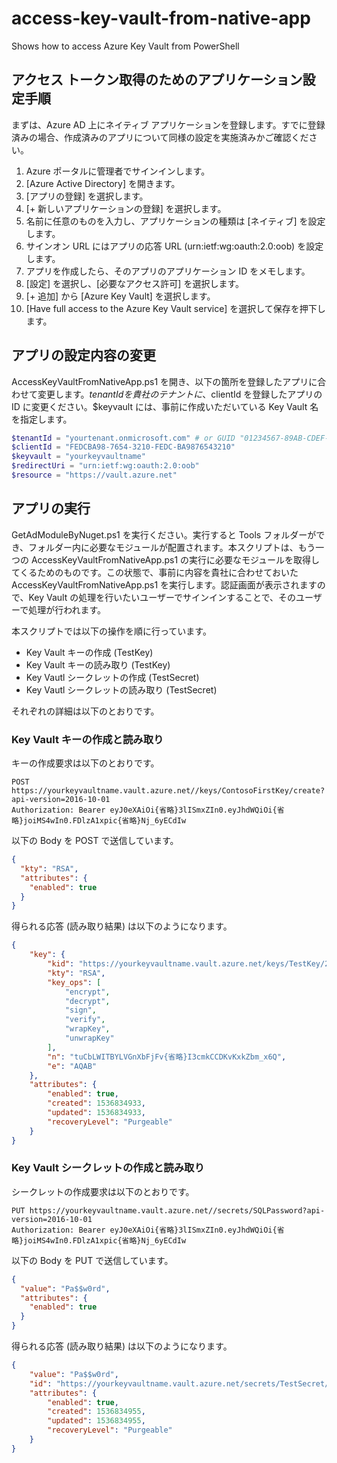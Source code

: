 # access-key-vault-from-native-app

Shows how to access Azure Key Vault from PowerShell

## アクセス トークン取得のためのアプリケーション設定手順

まずは、Azure AD 上にネイティブ アプリケーションを登録します。すでに登録済みの場合、作成済みのアプリについて同様の設定を実施済みかご確認ください。

1. Azure ポータルに管理者でサインインします。
2. [Azure Active Directory] を開きます。
3. [アプリの登録] を選択します。
4. [+ 新しいアプリケーションの登録] を選択します。
5. 名前に任意のものを入力し、アプリケーションの種類は [ネイティブ] を設定します。
6. サインオン URL にはアプリの応答 URL (urn:ietf:wg:oauth:2.0:oob) を設定します。
7. アプリを作成したら、そのアプリのアプリケーション ID をメモします。
8. [設定] を選択し、[必要なアクセス許可] を選択します。
9. [+ 追加] から [Azure Key Vault] を選択します。
10. [Have full access to the Azure Key Vault service] を選択して保存を押下します。

## アプリの設定内容の変更

AccessKeyVaultFromNativeApp.ps1 を開き、以下の箇所を登録したアプリに合わせて変更します。$tenantId を貴社のテナントに、$clientId を登録したアプリの ID に変更ください。$keyvault には、事前に作成いただいている Key Vault 名を指定します。

```powershell
$tenantId = "yourtenant.onmicrosoft.com" # or GUID "01234567-89AB-CDEF-0123-456789ABCDEF"
$clientId = "FEDCBA98-7654-3210-FEDC-BA9876543210"
$keyvault = "yourkeyvaultname"
$redirectUri = "urn:ietf:wg:oauth:2.0:oob"
$resource = "https://vault.azure.net" 
```

## アプリの実行

GetAdModuleByNuget.ps1 を実行ください。実行すると Tools フォルダーができ、フォルダー内に必要なモジュールが配置されます。本スクリプトは、もう一つの AccessKeyVaultFromNativeApp.ps1 の実行に必要なモジュールを取得してくるためのものです。この状態で、事前に内容を貴社に合わせておいた AccessKeyVaultFromNativeApp.ps1 を実行します。認証画面が表示されますので、Key Vault の処理を行いたいユーザーでサインインすることで、そのユーザーで処理が行われます。

本スクリプトでは以下の操作を順に行っています。

- Key Vault キーの作成 (TestKey)
- Key Vault キーの読み取り (TestKey)
- Key Vautl シークレットの作成 (TestSecret)
- Key Vautl シークレットの読み取り (TestSecret)

それぞれの詳細は以下のとおりです。

### Key Vault キーの作成と読み取り

キーの作成要求は以下のとおりです。

```
POST https://yourkeyvaultname.vault.azure.net//keys/ContosoFirstKey/create?api-version=2016-10-01
Authorization: Bearer eyJ0eXAiOi{省略}3lISmxZIn0.eyJhdWQiOi{省略}joiMS4wIn0.FDlzA1xpic{省略}Nj_6yECdIw
```

以下の Body を POST で送信しています。

```json
{
  "kty": "RSA",
  "attributes": {
    "enabled": true
  }
}
```

得られる応答 (読み取り結果) は以下のようになります。

```json
{
    "key": {
        "kid": "https://yourkeyvaultname.vault.azure.net/keys/TestKey/25f66f574aa64bc5829139082e3ace63",
        "kty": "RSA",
        "key_ops": [
            "encrypt",
            "decrypt",
            "sign",
            "verify",
            "wrapKey",
            "unwrapKey"
        ],
        "n": "tuCbLWITBYLVGnXbFjFv{省略}I3cmkCCDKvKxkZbm_x6Q",
        "e": "AQAB"
    },
    "attributes": {
        "enabled": true,
        "created": 1536834933,
        "updated": 1536834933,
        "recoveryLevel": "Purgeable"
    }
}
```

### Key Vault シークレットの作成と読み取り

シークレットの作成要求は以下のとおりです。

```
PUT https://yourkeyvaultname.vault.azure.net//secrets/SQLPassword?api-version=2016-10-01 
Authorization: Bearer eyJ0eXAiOi{省略}3lISmxZIn0.eyJhdWQiOi{省略}joiMS4wIn0.FDlzA1xpic{省略}Nj_6yECdIw
```

以下の Body を PUT で送信しています。

```json
{
  "value": "Pa$$w0rd",
  "attributes": {
    "enabled": true
  }
}
```

得られる応答 (読み取り結果) は以下のようになります。

```json
{
    "value": "Pa$$w0rd",
    "id": "https://yourkeyvaultname.vault.azure.net/secrets/TestSecret/886048f39c0d48c59bf66b25a4a0305c",
    "attributes": {
        "enabled": true,
        "created": 1536834955,
        "updated": 1536834955,
        "recoveryLevel": "Purgeable"
    }
}
```